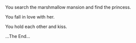 You search the marshmallow mansion and find the princess.

You fall in love with her.

You hold each other and kiss.

...The End...
